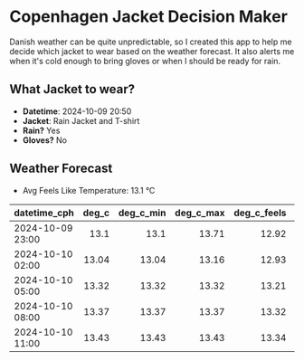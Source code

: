 
# Copenhagen Jacket Decision Maker

Danish weather can be quite unpredictable, so I created this app to help me decide which jacket to wear based on the weather forecast. 
It also alerts me when it's cold enough to bring gloves or when I should be ready for rain.

## What Jacket to wear?

- **Datetime**: 2024-10-09 20:50
- **Jacket**: Rain Jacket and T-shirt
- **Rain?** Yes
- **Gloves?** No

## Weather Forecast
- Avg Feels Like Temperature: 13.1 °C

| datetime_cph     |   deg_c |   deg_c_min |   deg_c_max |   deg_c_feels | weather   | wind   | rain   |
|:-----------------|--------:|------------:|------------:|--------------:|:----------|:-------|:-------|
| 2024-10-09 23:00 |   13.1  |       13.1  |       13.71 |         12.92 | Clouds    | Low    | None   |
| 2024-10-10 02:00 |   13.04 |       13.04 |       13.16 |         12.93 | Rain      | Low    | Medium |
| 2024-10-10 05:00 |   13.32 |       13.32 |       13.32 |         13.21 | Rain      | Medium | Medium |
| 2024-10-10 08:00 |   13.37 |       13.37 |       13.37 |         13.32 | Rain      | Low    | High   |
| 2024-10-10 11:00 |   13.43 |       13.43 |       13.43 |         13.34 | Rain      | Low    | Medium |
        